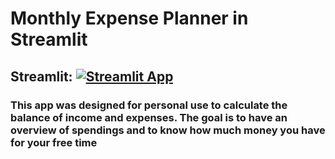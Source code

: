 # Monthly Expense Planner in Streamlit

## Streamlit: [![Streamlit App](https://static.streamlit.io/badges/streamlit_badge_black_white.svg)](https://finance-planner.streamlit.app/)

### This app was designed for personal use to calculate the balance of income and expenses. The goal is to have an overview of spendings and to know how much money you have for your free time

